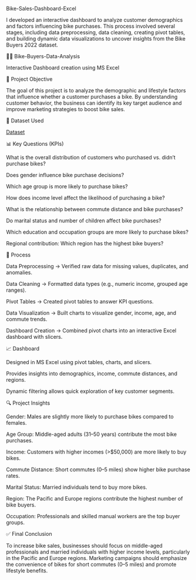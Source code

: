 Bike-Sales-Dashboard-Excel

I developed an interactive dashboard to analyze customer demographics and factors influencing bike purchases. This process involved several stages, including data preprocessing, data cleaning, creating pivot tables, and building dynamic data visualizations to uncover insights from the Bike Buyers 2022 dataset.

🚴‍♂️ Bike-Buyers-Data-Analysis

Interactive Dashboard creation using MS Excel

📌 Project Objective

The goal of this project is to analyze the demographic and lifestyle factors that influence whether a customer purchases a bike. By understanding customer behavior, the business can identify its key target audience and improve marketing strategies to boost bike sales.

📂 Dataset Used

<a href="https://github.com/Ronewamaf/Bike-Sales-Dashboard-Excel/blob/main/Excel%20Project%20Dataset.xlsx">Dataset</a>

📊 Key Questions (KPIs)

What is the overall distribution of customers who purchased vs. didn’t purchase bikes?

Does gender influence bike purchase decisions?

Which age group is more likely to purchase bikes?

How does income level affect the likelihood of purchasing a bike?

What is the relationship between commute distance and bike purchases?

Do marital status and number of children affect bike purchases?

Which education and occupation groups are more likely to purchase bikes?

Regional contribution: Which region has the highest bike buyers?

🔧 Process

Data Preprocessing → Verified raw data for missing values, duplicates, and anomalies.

Data Cleaning → Formatted data types (e.g., numeric income, grouped age ranges).

Pivot Tables → Created pivot tables to answer KPI questions.

Data Visualization → Built charts to visualize gender, income, age, and commute trends.

Dashboard Creation → Combined pivot charts into an interactive Excel dashboard with slicers.

📈 Dashboard

Designed in MS Excel using pivot tables, charts, and slicers.

Provides insights into demographics, income, commute distances, and regions.

Dynamic filtering allows quick exploration of key customer segments.

🔍 Project Insights

Gender: Males are slightly more likely to purchase bikes compared to females.

Age Group: Middle-aged adults (31–50 years) contribute the most bike purchases.

Income: Customers with higher incomes (>$50,000) are more likely to buy bikes.

Commute Distance: Short commutes (0–5 miles) show higher bike purchase rates.

Marital Status: Married individuals tend to buy more bikes.

Region: The Pacific and Europe regions contribute the highest number of bike buyers.

Occupation: Professionals and skilled manual workers are the top buyer groups.

✅ Final Conclusion

To increase bike sales, businesses should focus on middle-aged professionals and married individuals with higher income levels, particularly in the Pacific and Europe regions. Marketing campaigns should emphasize the convenience of bikes for short commutes (0–5 miles) and promote lifestyle benefits.
